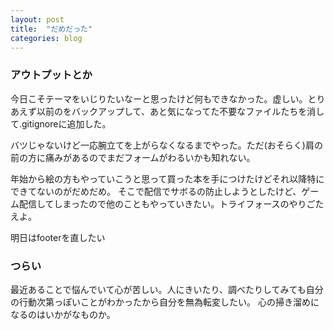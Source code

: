 ```yaml
---
layout: post
title:  "だめだった"
categories: blog
---
```

### アウトプットとか
今日こそテーマをいじりたいなーと思ったけど何もできなかった。虚しい。とりあえず以前のをバックアップして、あと気になってた不要なファイルたちを消して.gitignoreに追加した。

バツじゃないけど一応腕立てを上がらなくなるまでやった。ただ(おそらく)肩の前の方に痛みがあるのでまだフォームがわるいかも知れない。

年始から絵の方もやっていこうと思って買った本を手につけたけどそれ以降特にできてないのがだめだめ。
そこで配信でサボるの防止しようとしたけど、ゲーム配信してしまったので他のこともやっていきたい。トライフォースのやりごたえよ。

明日はfooterを直したい

### つらい
最近あることで悩んでいて心が苦しい。人にきいたり、調べたりしてみても自分の行動次第っぽいことがわかったから自分を無為転変したい。
心の掃き溜めになるのはいかがなものか。